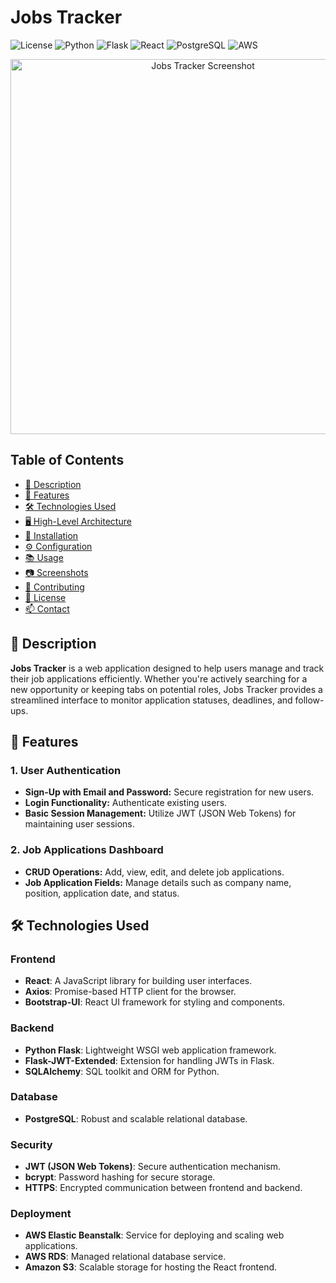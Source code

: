 # Jobs Tracker

![License](https://img.shields.io/badge/license-MIT-blue.svg)
![Python](https://img.shields.io/badge/Python-3776AB?style=flat&logo=python&logoColor=white)
![Flask](https://img.shields.io/badge/Flask-000000?style=flat&logo=flask&logoColor=white)
![React](https://img.shields.io/badge/React-20232A?style=flat&logo=react&logoColor=61DAFB)
![PostgreSQL](https://img.shields.io/badge/PostgreSQL-336791?style=flat&logo=postgresql&logoColor=white)
![AWS](https://img.shields.io/badge/AWS-232F3E?style=flat&logo=amazon-aws&logoColor=white)

<p align="center">
  <img src="https://your-screenshot-url.com/screenshot.png" alt="Jobs Tracker Screenshot" width="600"/>
</p>

## Table of Contents

- [📄 Description](#-description)
- [🚀 Features](#-features)
- [🛠️ Technologies Used](#️-technologies-used)
- [🖥️ High-Level Architecture](#-high-level-architecture)
- [🔧 Installation](#️-installation)
- [⚙️ Configuration](#-configuration)
- [📚 Usage](#-usage)
- [📷 Screenshots](#-screenshots)
- [🤝 Contributing](#-contributing)
- [📜 License](#-license)
- [📫 Contact](#-contact)

## 📄 Description

**Jobs Tracker** is a web application designed to help users manage and track their job applications efficiently. Whether you're actively searching for a new opportunity or keeping tabs on potential roles, Jobs Tracker provides a streamlined interface to monitor application statuses, deadlines, and follow-ups.

## 🚀 Features

### 1. User Authentication
- **Sign-Up with Email and Password:** Secure registration for new users.
- **Login Functionality:** Authenticate existing users.
- **Basic Session Management:** Utilize JWT (JSON Web Tokens) for maintaining user sessions.

### 2. Job Applications Dashboard
- **CRUD Operations:** Add, view, edit, and delete job applications.
- **Job Application Fields:** Manage details such as company name, position, application date, and status.

## 🛠️ Technologies Used

### Frontend
- **React**: A JavaScript library for building user interfaces.
- **Axios**: Promise-based HTTP client for the browser.
- **Bootstrap-UI**: React UI framework for styling and components.

### Backend
- **Python Flask**: Lightweight WSGI web application framework.
- **Flask-JWT-Extended**: Extension for handling JWTs in Flask.
- **SQLAlchemy**: SQL toolkit and ORM for Python.

### Database
- **PostgreSQL**: Robust and scalable relational database.

### Security
- **JWT (JSON Web Tokens)**: Secure authentication mechanism.
- **bcrypt**: Password hashing for secure storage.
- **HTTPS**: Encrypted communication between frontend and backend.

### Deployment
- **AWS Elastic Beanstalk**: Service for deploying and scaling web applications.
- **AWS RDS**: Managed relational database service.
- **Amazon S3**: Scalable storage for hosting the React frontend.
